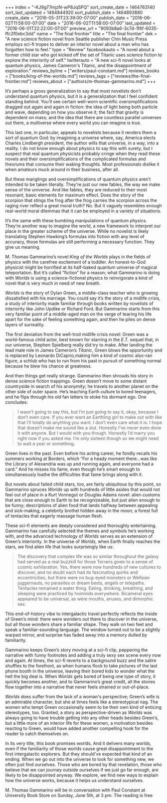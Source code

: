 +++
index = "-KJ9g77mjzN-wP8JqSPQ"
sort_create_date = 1464763140
sort_last_updated = 1464844920
sort_publish_date = 1464893880
create_date = "2016-05-31T23:39:00-07:00"
publish_date = "2016-06-02T11:58:00-07:00"
date = "2016-06-02T11:58:00-07:00"
last_updated = "2016-06-01T22:22:00-07:00"
preview_url = "9093b8a6-3c7d-1f6f-6035-ffc2f0ebc3dd"
name = "The final frontier"
title = "The final frontier"
dek = "A new science fiction novel from Seattle publisher Chin Music Press employs sci-fi tropes to deliver an interior novel about a man who has forgotten how to feel."
type = "Review"
facebookauto = "A novel about a former child star who got kicked off the set of Titanic uses science fiction to explore the interiority of self."
twitterauto = "A new sci-fi novel looks at quantum physics, James Cameron's Titanic, and the disappointment of exploration."
reviews_byline = ["writers/paul-constant.md"]
reviews_books = ["books/king-of-the-worlds.md"]
reviews_tags = ["reviews/the-final-frontier.md"]
reviews_about = ["authors/m-thomas-gammarino.md"]
+++

It’s perhaps a gross generalization to say that most novelists don’t understand quantum physics, but it is a generalization that I feel confident standing behind. You’ll see certain well-worn scientific oversimplifications dragged out again and again in fiction: the idea of light being both particle and wave, depending on how you observe it; the fact that gravity is dependent on mass; and the idea that there are countless parallel universes out there, a multiverse where every world you can imagine is true. 

This last one, in particular, appeals to novelists because it renders them a sort of quantum God: by imagining a universe where, say, America elects Charles Lindbergh president, the author wills that universe, in a way, into a reality. I do not know enough about physics to say this with surety, but I suspect that real quantum physicists probably cringe when they read these novels and their oversimplifications of the complicated formulas and theorums that consume their waking thoughts. Most professionals dislike it when amateurs muck around in their business, after all.

But these manglings and oversimplifications of quantum physics aren’t intended to be taken literally. They're just our new fables, the way we make sense of the universe. And like fables, they are reduced to their most resonant, basic elements for maximum effect. Does the story of the scorpion that stings the frog after the frog carries the scorpion across the raging river reflect a great moral truth? No. But it vaguely resembles enough real-world moral dilemmas that it can be employed in a variety of situations.  

It’s the same with these bumbling manipulations of quantum physics. They’re another way to imagine the world, a new framework to interpret our place in the greater scheme of the universe. While no novelist is likely translating Stephen Hawking’s formulas into fiction with any level of accuracy, those formulas are still performing a necessary function. They give us meaning.

M. Thomas Gammarino’s novel *King of the Worlds* plays in the fields of physics with the carefree excitement of a toddler. An honest-to-God physicist might be horrified at its half-baked quantum universe of magical teleportation. But it’s called “fiction” for a reason; what Gammarino is doing with *Worlds* is using a science-fictional physics to reinvigorate a kind of novel that is very much in need of new breath.

*Worlds* is the story of Dylan Green, a middle-class teacher who is growing dissatisfied with his marriage. You could say it’s the story of a midlife crisis, a study of interiority made familiar through books written by novelists of interiority like John Updike or Richard Ford. But Gammarino starts from this very familiar point of a middle-aged man on the verge of tearing his life apart for the sake of feeling something again, and then he piles on dense layers of surreality. 

The first deviation from the well-trod midlife crisis novel: Green was a world-famous child actor, best known for starring in the *E.T.* sequel that, in our universe, Stephen Spielberg really did try to make. After landing the lead male role in James Cameron’s *Titanic*, Green blows the opportunity and is replaced by Leonardo DiCaprio,making him a kind of cosmic also-ran figure, a schlub who has to run from his past in pursuit of something normal because he blew his chance at greatness.

And then things get really strange. Gammarino then shrouds his story in dense science fiction trappings. Green doesn’t move to some distant countryside in search of his anonymity; he travels to another planet on the other side of outer space. He’s teaching Earth culture to bored teenagers, and he flips through his old fan letters to stoke his dormant ego. One concludes:

<blockquote>I wasn’t going to say this, but I’m just going to say it, okay, because I don’t even care. If you ever want an Earthling girl to make out with like that I’ll totally do anything you want. I don’t even care what it is. I hope that doesn’t make me sound like a slut. Honestly I’ve never even done it with anyone. But I would with you though. Honestly I’d marry you right now if you asked me. I’m only sixteen though so we might need to wait a year or something.</blockquote>

Green lives in the past. Even before his acting career, he fondly recalls his summers working at Borders, which “For a heady moment there…was like the Library of Alexandria was up and running again, and everyone had a card.” And he misses his fame, even though he’s smart enough to simultaneously loathe the difficulties that fame brings along with it.

But novels about failed child stars, too, are fairly ubiquitous by this point, so Gammarino spruces *Worlds* up with hundreds of little asides that would not feel out of place in a Kurt Vonnegut or Douglas Adams novel: alien customs that are close enough to Earth to be recognizeable, but just alien enough to be funny; descriptions of alien food that lands halfway between appealing and sick-making; a celebrity brothel hidden away in the moon; a forest full of tentacles that eagerly massage human flesh.

These sci-fi elements are deeply considered and thoroughly entertaining. Gammarino has carefully selected the themes and symbols he’s working with, and the advanced technology of *Worlds* serves as an extension of Green’s interiority. In the universe of *Worlds*, when Earth finally reaches the stars, we find alien life that looks surprisingly like us:

<blockquote>The discovery that complex life was so similar throughout the galaxy had served as a real buzzkill for those Terrans given to a sense of cosmic exhilaration. Yes, there were now hundreds of new cultures to discover, and no doubt each had its fascinating quirks and eccentricities, but there were no bug-eyed monsters or Wellsian juggernauts, no parasites or dream bests, angels or telepaths. Tentacles remained a water thing. Eating, drinking, breathing, and sleeping were practiced by hominids everywhere. Bicameral eyes appeared to be universal, as were mouths, anuses, and dimorphic sex.</blockquote>

This end-of-history vibe to intergalactic travel perfectly reflects the inside of Green’s mind: there were wonders out there to discover in the universe, but all those wonders share a familiar shape. They walk on two feet and speak a familiar-sounding language. The window turned out to be a slightly warped mirror, and surprise has faded away into a memory dulled by familiarity.

Gammarino keeps Green’s story moving at a sci-fi clip, peppering the narrative with funny footnotes and adding a truly sexy sex scene every now and again. At times, the sci-fi reverts to a background buzz and the satire shuffles to the forefront, as when humans flock to take pictures of the last phone booth in the universe, leaving their bored kids to wonder what the hell the big deal is. When *Worlds* gets bored of being one type of story, it quickly becomes another, and to Gammarino’s great credit, all the stories flow together into a narrative that never feels strained or out-of-place.

*Worlds* does suffer from the lack of a woman's perspective; Green’s wife is an admirable character, but she at times feels like a stereotypical nag. The women who tempt Green occasionally seem to be their own kind of enticing stereotypes, too. Granted, a story as perspective-driven as *Worlds* was always going to have trouble getting into any other heads besides Green’s, but a little more of an interior life for these women, a motivation besides reacting to Green, would have added another compelling hook for the reader to catch themselves on.

In its very title, this book promises worlds. And it delivers many worlds, even if the familiarity of those worlds cause great disappointment to the first intergalactic explorers. But they should've expected that kind of an ending. When we go out into the universe to look for something new, we often just find ourselves. Those who are bored by that revelation, those who believe that we can journey outside ourselves if we just go far enough, are likely to be disappointed anyway. We explore, we find new ways to explain how the universe works, because it helps us understand ourselves. 

<p class="footer">M. Thomas Gammarino will be in conversation with Paul Constant at University Book Store on Sunday, June 5th, at 3 pm. The reading is free</p>
